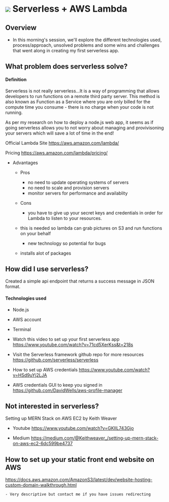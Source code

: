 # ![](https://xingzo.github.io/assets/images/xingzo-crown-white-sm.png) Serverless + AWS Lambda

## Overview
- In this morning's session, we'll explore the different technologies used, process/approach, unsolved problems and some wins and challenges that went along in creating my first serverless app.


<a name="jquery"></a>
## What problem does serverless solve?

#### Definition
Serverless is not really serverless...It is a way of programming that allows developers to run functions on a remote third party server.
This method is also known as Function as a Service where you are only billed for the compute time you consume - there is no charge when your code is not running.

As per my research on how to deploy a node.js web app, it seems as if going serverless allows you to not worry about managing and provivisoning your servers which will save a lot of time in the end! 

Official Lambda Site
https://aws.amazon.com/lambda/

Pricing
https://aws.amazon.com/lambda/pricing/
    

- Advantages
	- Pros
		- no need to update operating systems of servers
		- no need to scale and provision servers
		- monitor servers for performance and availablity
    
 	- Cons
		- you have to give up your secret keys and credentials in order for Lambda to listen to your resources.
    - this is needed so lambda can grab pictures on S3 and run functions on your behalf
		- new technology so potential for bugs
    - installs alot of packages
    


    
## How did I use serverless?
  Created a simple api endpoint that returns a success message in JSON format.
  
#### Technologies used

  - Node.js
  - AWS account
  - Terminal
  
  - Watch this video to set up your first serverless app
  https://www.youtube.com/watch?v=71cd5XerKss&t=218s
  
  - Visit the Serverless framework github repo for more resources
  https://github.com/serverless/serverless
  
  - How to set up AWS credentials
  https://www.youtube.com/watch?v=HSd9uYj2LJA
  
  - AWS credentials GUI to keep you signed in
  https://github.com/DavidWells/aws-profile-manager
  
  
## Not interested in serverless?
 
 
 Setting up MERN Stack on AWS EC2 by Keith Weaver
 
 - Youtube
 https://www.youtube.com/watch?v=GKIIL743Gjo
 
 - Medium
 https://medium.com/@Keithweaver_/setting-up-mern-stack-on-aws-ec2-6dc599be4737
 
 
 ## How to set up your static front end website on AWS
 
 https://docs.aws.amazon.com/AmazonS3/latest/dev/website-hosting-custom-domain-walkthrough.html
 
 	- Very descriptive but contact me if you have issues redirecting
  
